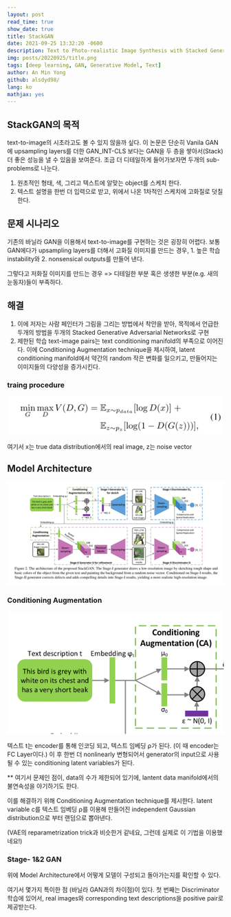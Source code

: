 ```yaml
---
layout: post
read_time: true
show_date: true
title: StackGAN
date: 2021-09-25 13:32:20 -0600
description: Text to Photo-realistic Image Synthesis with Stacked Generative Adversarial Networks
img: posts/20220925/title.png
tags: [deep learning, GAN, Generative Model, Text]
author: An Min Yong
github: alsdyd98/
lang: ko
mathjax: yes
---
```


## StackGAN의 목적

text-to-image의 시초라고도 볼 수 있지 않을까 싶다. 이 논문은 단순히 Vanila GAN에 upsampling layers를 더한 GAN_INT-CLS 보다는 GAN을 두 층을 쌓아서(Stack) 더 좋은 성능을 낼 수 있음을 보여준다.
조금 더 디테일하게 들어가보자면 두개의 sub-problems로 나눈다.

1. 원초적인 형태, 색, 그리고 텍스트에 알맞는 object를 스케치 한다.
2. 텍스트 설명을 한번 더 입력으로 받고, 위에서 나온 1차적인 스케치에 고화질로 덧칠한다.

## 문제 시나리오

기존의 바닐라 GAN을 이용해서 text-to-image를 구현하는 것은 굉장히 어렵다. 보통 GAN에다가 upsampling layers를 더해서 고화질 이미지를 만드는 경우, 1. 높은 학습 instability와 2. nonsensical outputs를 만들어 낸다.

그렇다고 저화질 이미지를 만드는 경우 => 디테일한 부분 혹은 생생한 부분(e.g. 새의 눈동자)들이 부족하다.

## 해결

1. 이에 저자는 사람 페인터가 그림을 그리는 방법에서 착안을 받아, 목적에서 언급한 두개의 방법을 두개의 Stacked Generative Adversarial Networks로 구현
2. 제한된 학습 text-image pairs는 text conditioning manifold의 부족으로 이어진다. 이에 Conditioning Augmentation technique을 제시하여, latent conditioning manifold에서 약간의 random 작은 변화를 일으키고, 만들어지는 이미지들의 다양성을 증가시킨다.

### traing procedure

<center><img src='./assets/img/posts/20220925/trainingprocedure.jpeg'></center>

여기서 x는 true data distribution에서의 real image, z는 noise vector

## Model Architecture

<center><img src='./assets/img/posts/20220925/stackgan-figure2.jpeg'></center>

### Conditioning Augmentation

<center><img src='./assets/img/posts/20220925/CA.jpeg'></center>

텍스트 t는 encoder를 통해 인코딩 되고, 텍스트 임베딩 ⍴가 된다. (이 때 encoder는 FC Layer이다.) 이 후 한번 더 nonlinearly 변형되어서 generator의 input으로 사용될 수 있는 conditioning latent variables가 된다.

\*\* 여기서 문제인 점이, data의 수가 제한되어 있기에, lantent data manifold에서의 불연속성을 야기하기도 한다.

이를 해결하기 위해 Conditioning Augmentation technique를 제시한다.
latent variable c를 텍스트 임베딩 ⍴를 이용해 만들어진 independent Gaussian distribution으로 부터 랜덤으로 뽑아낸다.

(VAE의 reparametrization trick과 비슷한거 같네요, 그런데 실제로 이 기법을 이용했네요!)

### Stage- 1&2 GAN

위에 Model Architecture에서 어떻게 모델이 구성되고 돌아가는지를 확인할 수 있다.

여기서 몇가지 특이한 점 (바닐라 GAN과의 차이점)이 있다. 첫 번째는 Discriminator 학습에 있어서, real images와 corresponding text descriptions을 positive pair로 제공받는다.
